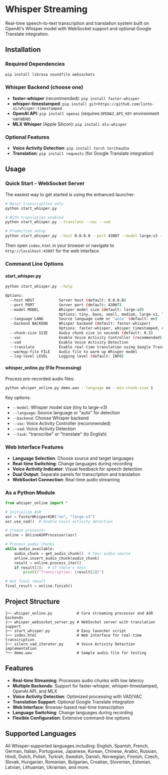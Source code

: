 # Whisper Streaming

Real-time speech-to-text transcription and translation system built on OpenAI's Whisper model with WebSocket support and optional Google Translate integration.

## Installation

### Required Dependencies
```bash
pip install librosa soundfile websockets
```

### Whisper Backend (choose one)
- **faster-whisper** (recommended): `pip install faster-whisper`
- **whisper-timestamped**: `pip install git+https://github.com/linto-ai/whisper-timestamped`
- **OpenAI API**: `pip install openai` (requires `OPENAI_API_KEY` environment variable)
- **MLX Whisper** (Apple Silicon): `pip install mlx-whisper`

### Optional Features
- **Voice Activity Detection**: `pip install torch torchaudio`
- **Translation**: `pip install requests` (for Google Translate integration)

## Usage

### Quick Start - WebSocket Server

The easiest way to get started is using the enhanced launcher:

```bash
# Basic transcription only
python start_whisper.py

# With translation enabled
python start_whisper.py --translate --vac --vad

# Production setup
python start_whisper.py --host 0.0.0.0 --port 43007 --model large-v3 --translate --vac --vad
```

Then open `index.html` in your browser or navigate to `http://localhost:43007` for the web interface.

### Command Line Options

#### start_whisper.py
```bash
python start_whisper.py --help

Options:
  --host HOST           Server host (default: 0.0.0.0)
  --port PORT           Server port (default: 43007)
  --model MODEL         Whisper model size (default: large-v3)
                        Options: tiny, base, small, medium, large-v1, large-v2, large-v3, large-v3-turbo
  --language LANG       Source language code or "auto" (default: en)
  --backend BACKEND     Whisper backend (default: faster-whisper)
                        Options: faster-whisper, whisper_timestamped, openai-api, mlx-whisper
  --chunk-size SIZE     Audio chunk size in seconds (default: 0.3)
  --vac                 Enable Voice Activity Controller (recommended)
  --vad                 Enable Voice Activity Detection
  --translate           Enable real-time translation using Google Translate
  --warmup-file FILE    Audio file to warm up Whisper model
  --log-level LEVEL     Logging level (default: INFO)
```

#### whisper_online.py (File Processing)
Process pre-recorded audio files:

```bash
python whisper_online.py demo.wav --language en --min-chunk-size 1
```

Key options:
- `--model`: Whisper model size (tiny to large-v3)
- `--language`: Source language or "auto" for detection
- `--backend`: Choose Whisper backend
- `--vac`: Voice Activity Controller (recommended)
- `--vad`: Voice Activity Detection
- `--task`: "transcribe" or "translate" (to English)

### Web Interface Features

- **Language Selection**: Choose source and target languages
- **Real-time Switching**: Change languages during recording
- **Voice Activity Indicator**: Visual feedback for speech detection
- **Dual Output**: Separate panels for transcription and translation
- **WebSocket Connection**: Real-time audio streaming

### As a Python Module

```python
from whisper_online import *

# Initialize ASR
asr = FasterWhisperASR("en", "large-v3")
asr.use_vad()  # Enable voice activity detection

# Create processor
online = OnlineASRProcessor(asr)

# Process audio chunks
while audio_available:
    audio_chunk = get_audio_chunk()  # Your audio source
    online.insert_audio_chunk(audio_chunk)
    result = online.process_iter()
    if result[2]:  # If there's text
        print(f"Transcription: {result[2]}")

# Get final result
final_result = online.finish()
```


## Project Structure

```
├── whisper_online.py           # Core streaming processor and ASR backends
├── whisper_websocket_server.py # WebSocket server with translation support
├── start_whisper.py            # Easy launcher script
├── index.html                  # Web interface for real-time transcription
├── silero_vad_iterator.py      # Voice Activity Detection implementation
└── demo.wav                    # Sample audio file for testing
```

## Features

- **Real-time Streaming**: Processes audio chunks with low latency
- **Multiple Backends**: Support for faster-whisper, whisper-timestamped, OpenAI API, and MLX
- **Voice Activity Detection**: Optimized processing with VAD/VAC
- **Translation Support**: Optional Google Translate integration
- **Web Interface**: Browser-based real-time transcription
- **Language Switching**: Change languages during recording
- **Flexible Configuration**: Extensive command-line options

## Supported Languages

All Whisper-supported languages including: English, Spanish, French, German, Italian, Portuguese, Japanese, Korean, Chinese, Arabic, Russian, Hindi, Dutch, Polish, Turkish, Swedish, Danish, Norwegian, Finnish, Czech, Slovak, Hungarian, Romanian, Bulgarian, Croatian, Slovenian, Estonian, Latvian, Lithuanian, Ukrainian, and more.

